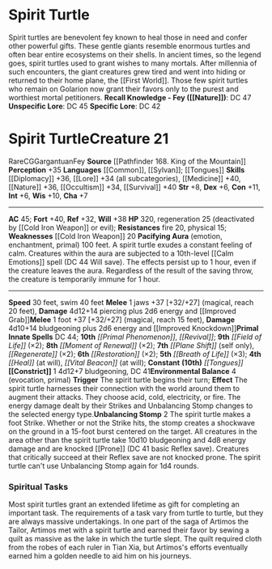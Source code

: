 ﻿---
ac: '45'
alignment: CG
all_resistance: null
burrow_speed: null
charisma: '+7'
climb_speed: null
constitution: '+11'
creature_ability:
- Constrict
- Environmental Balance
- Pacifying Aura
- Unbalancing Stomp
creature_family: null
description: 'Spirit turtles are benevolent fey known to heal those in need and confer
  other powerful gifts. These gentle giants resemble enormous turtles and often bear
  entire ecosystems on their shells.<br/><br/> In ancient times, so the legend goes,
  spirit turtles used to grant wishes to many mortals. After millennia of such encounters,
  the giant creatures grew tired and went into hiding or returned to their home plane,
  the [[DATABASE/plane/First World|First World]] . Those few spirit turtles who remain
  on Golarion now grant their favors only to the purest and worthiest mortal petitioners.<br/><br/><b><u>Recall
  Knowledge - Fey</u> ( [[DATABASE/skill/Nature|Nature]] )</b>: DC 47<br/><b><u>Unspecific
  Lore</u></b>: DC 45<br/><b><u>Specific Lore</u></b>: DC 42'
dexterity: '+6'
element: null
fly_speed: null
fortitude: '+40'
hardness: null
hp: '320'
id: '1418'
immunity: null
intelligence: '+6'
land_speed: '30'
language:
- '[[DATABASE/language/Common|Common]]'
- '[[DATABASE/language/Sylvan|Sylvan]] ; [[DATABASE/spell/Tongues|tongues]]'
level: '21'
max_speed: '40'
name: Spirit Turtle
perception: '+35'
rarity: Rare
reflex: '+32'
resistance:
- '[[DATABASE/trait/Fire|fire]] 20'
- physical 15
rus_type_level: null
school: null
sense: null
size: Gargantuan
skill:
- '[[DATABASE/skill/Diplomacy|Diplomacy]] +36'
- '[[DATABASE/skill/Lore|Lore]] +34'
- '[[DATABASE/skill/Medicine|Medicine]] +40'
- '[[DATABASE/skill/Nature|Nature]] +36'
- '[[DATABASE/skill/Occultism|Occultism]] +34'
- '[[DATABASE/skill/Survival|Survival]] +40'
source: '[[DATABASE/source/Pathfinder 168. King of the Mountain|Pathfinder #168: King
  of the Mountain]]'
speed:
- 30 feet
- swim 40 feet
spell:
- '[[DATABASE/spell/Breath of Life|Breath of Life]]'
- '[[DATABASE/spell/Field of Life|Field of Life]]'
- '[[DATABASE/spell/Heal|Heal]]'
- '[[DATABASE/spell/Moment of Renewal|Moment of Renewal]]'
- '[[DATABASE/spell/Plane Shift|Plane Shift]]'
- '[[DATABASE/spell/Primal Phenomenon|Primal Phenomenon]]'
- '[[DATABASE/spell/Regenerate|Regenerate]]'
- '[[DATABASE/spell/Restoration|Restoration]]'
- '[[DATABASE/spell/Revival|Revival]]'
- '[[DATABASE/spell/Tongues|Tongues]]'
- '[[DATABASE/spell/Vital Beacon|VitalBeacon]]'
strength: '+8'
strength_req: '8'
strongest_save:
- Fortitude
swim_speed: '40'
trait:
- '[[DATABASE/trait/Fey|Fey]]'
- '[[DATABASE/trait/Rare|Rare]]'
type: Creature
vision: null
weakest_save:
- Reflex
weakness:
- '[[DATABASE/equipment/Cold Iron Weapon|cold iron]] 20'
will: '+38'
wisdom: '+10'

---
# Spirit Turtle

Spirit turtles are benevolent fey known to heal those in need and confer other powerful gifts. These gentle giants resemble enormous turtles and often bear entire ecosystems on their shells.
 In ancient times, so the legend goes, spirit turtles used to grant wishes to many mortals. After millennia of such encounters, the giant creatures grew tired and went into hiding or returned to their home plane, the [[First World]]. Those few spirit turtles who remain on Golarion now grant their favors only to the purest and worthiest mortal petitioners.
**Recall Knowledge - Fey ([[Nature]])**: DC 47
**Unspecific Lore**: DC 45
**Specific Lore**: DC 42

# Spirit Turtle<span class="item-type">Creature 21</span>

<span class="trait-rare item-trait">Rare</span><span class="trait-alignment item-trait">CG</span><span class="trait-size item-trait">Gargantuan</span><span class="item-trait">Fey</span>
**Source** [[Pathfinder 168. King of the Mountain]]
**Perception** +35
**Languages** [[Common]], [[Sylvan]]; [[Tongues]]
**Skills** [[Diplomacy]] +36, [[Lore]] +34 (all subcategories), [[Medicine]] +40, [[Nature]] +36, [[Occultism]] +34, [[Survival]] +40
**Str** +8, **Dex** +6, **Con** +11, **Int** +6, **Wis** +10, **Cha** +7

---
**AC** 45; **Fort** +40, **Ref** +32, **Will** +38
**HP** 320, regeneration 25 (deactivated by [[Cold Iron Weapon]] or evil); **Resistances** fire 20, physical 15; **Weaknesses** [[Cold Iron Weapon]] 20
<span class="in-box-ability">**Pacifying Aura** (emotion, enchantment, primal) 100 feet. A spirit turtle exudes a constant feeling of calm. Creatures within the aura are subjected to a 10th-level [[Calm Emotions]] spell (DC 44 Will save). The effects persist up to 1 hour, even if the creature leaves the aura. Regardless of the result of the saving throw, the creature is temporarily immune for 1 hour.</span>

---
**Speed** 30 feet, swim 40 feet
<span class="in-box-ability">**Melee** <span class="action-icon">1</span> jaws +37 [+32/+27] (magical, reach 20 feet), **Damage** 4d12+14 piercing plus 2d6 energy and [[Improved Grab]]</span><span class="in-box-ability">**Melee** <span class="action-icon">1</span> foot +37 [+32/+27] (magical, reach 15 feet), **Damage** 4d10+14 bludgeoning plus 2d6 energy and [[Improved Knockdown]]</span>**Primal Innate Spells** DC 44; **10th** _[[Primal Phenomenon]]_, _[[Revival]]_; **9th** _[[Field of Life]]_ (×2); **8th** _[[Moment of Renewal]]_ (×2); **7th** _[[Plane Shift]]_ (self only), _[[Regenerate]]_ (×2); **6th** _[[Restoration]]_ (×2); **5th** _[[Breath of Life]]_ (×3); **4th** _[[Heal]]_ (at will), _[[Vital Beacon]]_ (at will); **Constant** **(10th)** _[[Tongues]]_
<span class="in-box-ability">**[[Constrict]]** <span class="action-icon">1</span> 4d12+7 bludgeoning, DC 41</span><span class="in-box-ability">**Environmental Balance** <span class="action-icon">4</span> (evocation, primal) **Trigger** The spirit turtle begins their turn; **Effect** The spirit turtle harnesses their connection with the world around them to augment their attacks. They choose acid, cold, electricity, or fire. The energy damage dealt by their Strikes and Unbalancing Stomp changes to the selected energy type.</span><span class="in-box-ability">**Unbalancing Stomp** <span class="action-icon">2</span> The spirit turtle makes a foot Strike. Whether or not the Strike hits, the stomp creates a shockwave on the ground in a 15-foot burst centered on the target. All creatures in the area other than the spirit turtle take 10d10 bludgeoning and 4d8 energy damage and are knocked [[Prone]] (DC 41 basic Reflex save). Creatures that critically succeed at their Reflex save are not knocked prone. The spirit turtle can't use Unbalancing Stomp again for 1d4 rounds.</span>

###  Spiritual Tasks

Most spirit turtles grant an extended lifetime as gift for completing an important task. The requirements of a task vary from turtle to turtle, but they are always massive undertakings. In one part of the saga of Artimos the Tailor, Artimos met with a spirit turtle and earned their favor by sewing a quilt as massive as the lake in which the turtle slept. The quilt required cloth from the robes of each ruler in Tian Xia, but Artimos's efforts eventually earned him a golden needle to aid him on his journeys.
